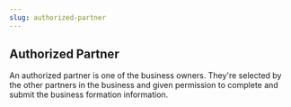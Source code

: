 ```yaml
---
slug: authorized-partner
---
```

## Authorized Partner

An authorized partner is one of the business owners. They're selected by the other partners in the business and given permission to complete and submit the business formation information.